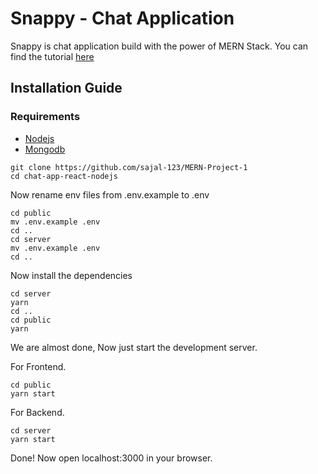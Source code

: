 # Snappy - Chat Application 
Snappy is chat application build with the power of MERN Stack. You can find the tutorial [here](https://www.youtube.com/watch?v=otaQKODEUFs)


## Installation Guide

### Requirements
- [Nodejs](https://nodejs.org/en/download)
- [Mongodb](https://www.mongodb.com/docs/manual/administration/install-community/)


```shell
git clone https://github.com/sajal-123/MERN-Project-1
cd chat-app-react-nodejs
```
Now rename env files from .env.example to .env
```shell
cd public
mv .env.example .env
cd ..
cd server
mv .env.example .env
cd ..
```

Now install the dependencies
```shell
cd server
yarn
cd ..
cd public
yarn
```
We are almost done, Now just start the development server.

For Frontend.
```shell
cd public
yarn start
```
For Backend.

```shell
cd server
yarn start
```

Done! Now open localhost:3000 in your browser.
